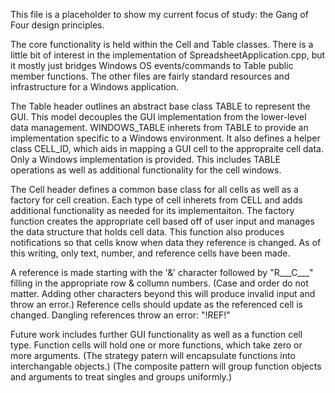 This file is a placeholder to show my current focus of study: the Gang of Four design principles.

The core functionality is held within the Cell and Table classes. There is a little bit of interest in the implementation of SpreadsheetApplication.cpp, but it mostly just bridges Windows OS events/commands to Table public member functions. The other files are fairly standard resources and infrastructure for a Windows application.

The Table header outlines an abstract base class TABLE to represent the GUI. This model decouples the GUI implementation from the lower-level data management. WINDOWS_TABLE inherets from TABLE to provide an implementation specific to a Windows environment. It also defines a helper class CELL_ID, which aids in mapping a GUI cell to the appropraite cell data. Only a Windows implementation is provided. This includes TABLE operations as well as additional functionality for the cell windows.

The Cell header defines a common base class for all cells as well as a factory for cell creation. Each type of cell inherets from CELL and adds additional functionality as needed for its implementaiton. The factory function creates the appropriate cell based off of user input and manages the data structure that holds cell data. This function also produces notifications so that cells know when data they reference is changed. As of this writing, only text, number, and reference cells have been made.

A reference is made starting with the '&' character followed by "R___C___" filling in the appropriate row & collumn numbers. (Case and order do not matter. Adding other characters beyond this will produce invalid input and throw an error.) Reference cells should update as the referenced cell is changed. Dangling references throw an error: "!REF!"

Future work includes further GUI functionality as well as a function cell type. Function cells will hold one or more functions, which take zero or more arguments. (The strategy patern will encapsulate functions into interchangable objects.) (The composite pattern will group function objects and arguments to treat singles and groups uniformly.)
